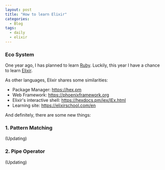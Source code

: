 ```yaml
---
layout: post
title: "How to learn Elixir"
categories:
  - Blog
tags:
  - daily
  - elixir
---
```


### Eco System

One year ago, I has planned to learn [Ruby](https://www.thanh.xyz/ruby/learn-ruby-on-rails-in-a-week/). Luckily, this year I have a chance to learn [Elixir](https://elixir-lang.org).

As other languages, Elixir shares some similarities:
- Package Manager: https://hex.pm
- Web Framework: https://phoenixframework.org
- Elixir's interactive shell: https://hexdocs.pm/iex/IEx.html
- Learning site: https://elixirschool.com/en

And definitely, there are some new things:

### 1. Pattern Matching
(Updating)

### 2. Pipe Operator
(Updating)
